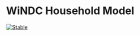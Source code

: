 # WiNDC Household Model

[![Stable](https://img.shields.io/badge/docs-stable-blue.svg)](https://julia-mpsge.github.io/windc_household_model.jl/dev/)

